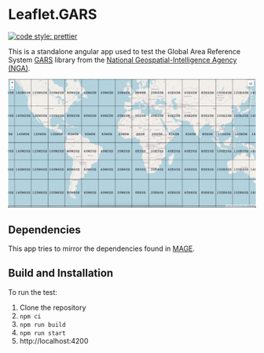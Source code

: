 # Leaflet.GARS

[![code style: prettier](https://img.shields.io/badge/code_style-prettier-ff69b4.svg?style=flat-square)](https://github.com/prettier/prettier)

This is a standalone angular app used to test the Global Area Reference System [GARS](https://github.com/ngageoint/gars-js) library from the [National Geospatial-Intelligence Agency (NGA)](http://www.nga.mil/). 

![Preview](preview.jpg)

## Dependencies

This app tries to mirror the dependencies found in [MAGE](https://github.com/ngageoint/mage-server).

## Build and Installation

To run the test:
1.  Clone the repository
2.  ```npm ci```
3.  ```npm run build```
4.  ```npm run start```
5.  http://localhost:4200